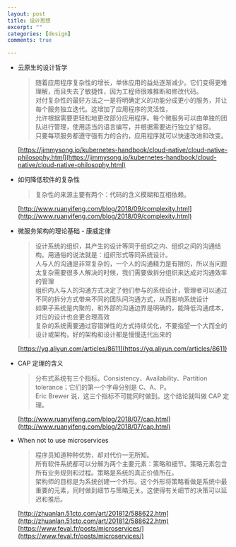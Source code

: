 ```yaml
---
layout: post
title: 设计思想
excerpt: ""
categories: [design]
comments: true

---
```


* 云原生的设计哲学

  > 随着应用程序复杂性的增长，单体应用的益处逐渐减少。它们变得更难理解，而且失去了敏捷性，因为工程师很难推断和修改代码。  
  > 对付复杂性的最好方法之一是将明确定义的功能分成更小的服务，并让每个服务独立迭代。这增加了应用程序的灵活性，  
  > 允许根据需要更轻松地更改部分应用程序。每个微服务可以由单独的团队进行管理，使用适当的语言编写，并根据需要进行独立扩缩容。  
  > 只要每项服务都遵守强有力的合约，应用程序就可以快速改进和改变。

  [https://jimmysong.io/kubernetes-handbook/cloud-native/cloud-native-philosophy.html](https://jimmysong.io/kubernetes-handbook/cloud-native/cloud-native-philosophy.html)
  
* 如何降低软件的复杂性

  > 复杂性的来源主要有两个：代码的含义模糊和互相依赖。
  
  [http://www.ruanyifeng.com/blog/2018/09/complexity.html](http://www.ruanyifeng.com/blog/2018/09/complexity.html)
  
* 微服务架构的理论基础 - 康威定律

  > 设计系统的组织，其产生的设计等同于组织之内、组织之间的沟通结构。用通俗的说法就是：组织形式等同系统设计。  
  > 人与人的沟通是非常复杂的，一个人的沟通精力是有限的，所以当问题太复杂需要很多人解决的时候，我们需要做拆分组织来达成对沟通效率的管理  
  > 组织内人与人的沟通方式决定了他们参与的系统设计，管理者可以通过不同的拆分方式带来不同的团队间沟通方式，从而影响系统设计  
  > 如果子系统是内聚的，和外部的沟通边界是明确的，能降低沟通成本，对应的设计也会更合理高效  
  > 复杂的系统需要通过容错弹性的方式持续优化，不要指望一个大而全的设计或架构，好的架构和设计都是慢慢迭代出来的
  
  [https://yq.aliyun.com/articles/8611](https://yq.aliyun.com/articles/8611)
  
* CAP 定理的含义
  
  > 分布式系统有三个指标。Consistency、Availability、Partition tolerance；它们的第一个字母分别是 C、A、P。  
  > Eric Brewer 说，这三个指标不可能同时做到。这个结论就叫做 CAP 定理。
  
  [http://www.ruanyifeng.com/blog/2018/07/cap.html](http://www.ruanyifeng.com/blog/2018/07/cap.html)
  
* When not to use microservices
  
  > 程序员知道种种优势，却对代价一无所知。  
  > 所有软件系统都可以分解为两个主要元素：策略和细节。策略元素包含所有业务规则和过程。策略是系统的真正价值所在。  
  > 架构师的目标是为系统创建一个外形。这个外形将策略看做是系统中最重要的元素，同时做到细节与策略无关。这使得有关细节的决策可以延迟和推后。
  
  [http://zhuanlan.51cto.com/art/201812/588622.htm](http://zhuanlan.51cto.com/art/201812/588622.htm)
  [https://www.feval.fr/posts/microservices/](https://www.feval.fr/posts/microservices/)
